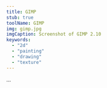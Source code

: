```yaml
---
title: GIMP
stub: true
toolName: GIMP
img: gimp.jpg
imgCaption: Screenshot of GIMP 2.10
keywords:
  - "2d"
  - "painting"
  - "drawing"
  - "texture"
---
```

...
